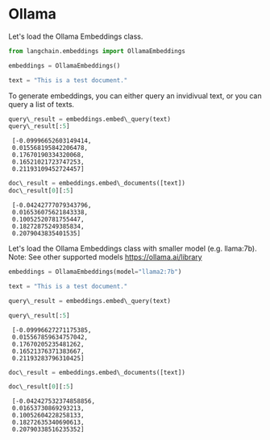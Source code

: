 # Ollama

Let's load the Ollama Embeddings class.

```python
from langchain.embeddings import OllamaEmbeddings  

```

```python
embeddings = OllamaEmbeddings()  

```

```python
text = "This is a test document."  

```

To generate embeddings, you can either query an invidivual text, or you can query a list of texts.

```python
query\_result = embeddings.embed\_query(text)  
query\_result[:5]  

```

```text
 [-0.09996652603149414,  
 0.015568195842206478,  
 0.17670190334320068,  
 0.16521021723747253,  
 0.21193109452724457]  

```

```python
doc\_result = embeddings.embed\_documents([text])  
doc\_result[0][:5]  

```

```text
 [-0.04242777079343796,  
 0.016536075621843338,  
 0.10052520781755447,  
 0.18272875249385834,  
 0.2079043835401535]  

```

Let's load the Ollama Embeddings class with smaller model (e.g. llama:7b). Note: See other supported models <https://ollama.ai/library>

```python
embeddings = OllamaEmbeddings(model="llama2:7b")  

```

```python
text = "This is a test document."  

```

```python
query\_result = embeddings.embed\_query(text)  

```

```python
query\_result[:5]  

```

```text
 [-0.09996627271175385,  
 0.015567859634757042,  
 0.17670205235481262,  
 0.16521376371383667,  
 0.21193283796310425]  

```

```python
doc\_result = embeddings.embed\_documents([text])  

```

```python
doc\_result[0][:5]  

```

```text
 [-0.042427532374858856,  
 0.01653730869293213,  
 0.10052604228258133,  
 0.18272635340690613,  
 0.20790338516235352]  

```
